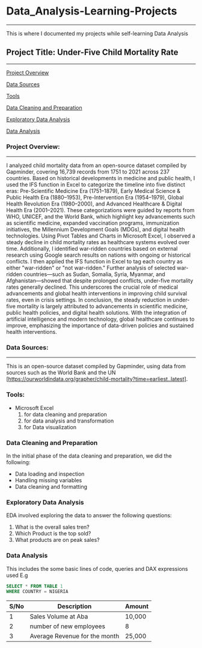 # Data_Analysis-Learning-Projects
---
This is where I documented my projects while self-learning Data Analysis

## Project Title: Under-Five Child Mortality Rate
---
[Project Overview](#project-overview)

[Data Sources](#data-sources)

[Tools](#tools)

[Data Cleaning and Preparation](#data-cleaning-and-preparation)

[Exploratory Data Analysis](#exploratory-data-analysis)

[Data Analysis](#data-analysis)

### Project Overview:
---
I analyzed child mortality data from an open-source dataset compiled by Gapminder, covering 16,739 records from 1751 to 2021 across 237 countries. Based on historical developments in medicine and public health, I used the IFS function in Excel to categorize the timeline into five distinct eras: Pre-Scientific Medicine Era (1751–1879), Early Medical Science & Public Health Era (1880–1953), Pre-Intervention Era (1954–1979), Global Health Revolution Era (1980–2000), and Advanced Healthcare & Digital Health Era (2001–2021). These categorizations were guided by reports from WHO, UNICEF, and the World Bank, which highlight key advancements such as scientific medicine, expanded vaccination programs, immunization initiatives, the Millennium Development Goals (MDGs), and digital health technologies.
Using Pivot Tables and Charts in Microsoft Excel, I observed a steady decline in child mortality rates as healthcare systems evolved over time. Additionally, I identified war-ridden countries based on external research using Google search results on nations with ongoing or historical conflicts. I then applied the IFS function in Excel to tag each country as either "war-ridden" or "not war-ridden." Further analysis of selected war-ridden countries—such as Sudan, Somalia, Syria, Myanmar, and Afghanistan—showed that despite prolonged conflicts, under-five mortality rates generally declined. This underscores the crucial role of medical advancements and global health interventions in improving child survival rates, even in crisis settings.
In conclusion, the steady reduction in under-five mortality is largely attributed to advancements in scientific medicine, public health policies, and digital health solutions. With the integration of artificial intelligence and modern technology, global healthcare continues to improve, emphasizing the importance of data-driven policies and sustained health interventions.

### Data Sources:
---
This is an open-source dataset compiled by Gapminder, using data from sources such as the World Bank and the UN [https://ourworldindata.org/grapher/child-mortality?time=earliest..latest].

### Tools:
- Microsoft Excel
  1. for data cleaning and preparation
  2. for data analysis and transformation
  3. for Data visualization

### Data Cleaning and Preparation
In the initial phase of the data cleaning and preparation, we did the following:
- Data loading and inspection
- Handling missing variables
- Data cleaning and formatting

### Exploratory Data Analysis
EDA involved exploring the data to answer the following questions:
1. What is the overall sales tren?
2. Which Product is the top sold?
3. What products are on peak sales?

### Data Analysis
This includes the some basic lines of code, queries and DAX expressions used
E.g
```SQL
SELECT * FROM TABLE 1
WHERE COUNTRY = NIGERIA
```

|S/No|Description|Amount|
|----|-----------|------|
|1|Sales Volume at Aba|10,000|
|2|number of new employees|8|
|3|Average Revenue for the month|25,000|

